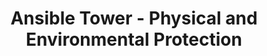 ---
permalink: /product-documents/ansible-tower/nist-800-53/pe/
layout: control_response
title: Ansible Tower - Physical and Environmental Protection
category: Product Documents
lead: |
  Control responses for NIST 800-53 rev4.
subnav:
  data: components.ansible-tower.policies.PE-Physical_and_Environmental_Protection.component
  href: ['#%', control_key]
  text: control_key
product_info:
  name: Ansible Tower
  opencontrol_component: ansible-tower
  control_family: PE-Physical_and_Environmental_Protection
---